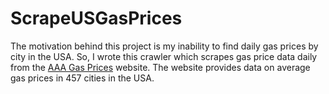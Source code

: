 # ScrapeUSGasPrices


The motivation behind this project is my inability to find daily gas prices by city in the USA. So, I wrote this crawler which scrapes gas price data daily from the [AAA Gas Prices](https://gasprices.aaa.com/) website. The website provides data on average gas prices in 457 cities in the USA. 
